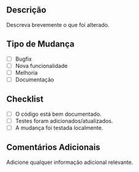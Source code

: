 ## Descrição

Descreva brevemente o que foi alterado.

## Tipo de Mudança

- [ ] Bugfix
- [ ] Nova funcionalidade
- [ ] Melhoria
- [ ] Documentação

## Checklist

- [ ] O código está bem documentado.
- [ ] Testes foram adicionados/atualizados.
- [ ] A mudança foi testada localmente.

## Comentários Adicionais

Adicione qualquer informação adicional relevante.
